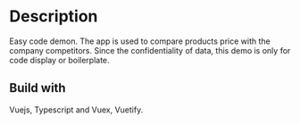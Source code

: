 # Description

Easy code demon. The app is used to compare products price with the company competitors.
Since the confidentiality of data, this demo is only for code display or boilerplate.

## Build with

Vuejs, Typescript and Vuex, Vuetify.

